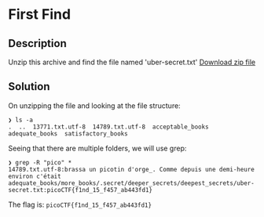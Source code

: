 # First Find
## Description
Unzip this archive and find the file named 'uber-secret.txt'
[Download zip file](https://artifacts.picoctf.net/c/502/files.zip)
## Solution
On unzipping the file and looking at the file structure:
```
❯ ls -a
.  ..  13771.txt.utf-8  14789.txt.utf-8  acceptable_books  adequate_books  satisfactory_books
```
Seeing that there are multiple folders, we will use grep:
```
❯ grep -R "pico" *
14789.txt.utf-8:brassa un picotin d'orge_. Comme depuis une demi-heure environ c'était
adequate_books/more_books/.secret/deeper_secrets/deepest_secrets/uber-secret.txt:picoCTF{f1nd_15_f457_ab443fd1}
```
The flag is: ``picoCTF{f1nd_15_f457_ab443fd1}``


